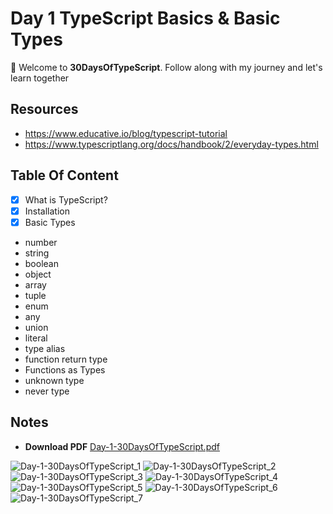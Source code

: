 # Day 1 TypeScript Basics & Basic Types

:tada: Welcome to **30DaysOfTypeScript**. Follow along with my journey and let's learn together

## Resources

- https://www.educative.io/blog/typescript-tutorial
- https://www.typescriptlang.org/docs/handbook/2/everyday-types.html

## Table Of Content

- [x] What is TypeScript?
- [x] Installation
- [x] Basic Types

- number
- string
- boolean
- object
- array
- tuple
- enum
- any
- union
- literal
- type alias
- function return type
- Functions as Types
- unknown type
- never type

## Notes

- **Download PDF** [Day-1-30DaysOfTypeScript.pdf](https://github.com/tarunsinghdev/30DaysOfTypescript/files/6578394/Day-1-30DaysOfTypeScript.pdf)

![Day-1-30DaysOfTypeScript_1](https://user-images.githubusercontent.com/25122604/120370973-d8eb1c00-c332-11eb-91f9-803fa6f15191.jpg)
![Day-1-30DaysOfTypeScript_2](https://user-images.githubusercontent.com/25122604/120370984-db4d7600-c332-11eb-96be-b63ca0c21807.jpg)
![Day-1-30DaysOfTypeScript_3](https://user-images.githubusercontent.com/25122604/120370998-ddafd000-c332-11eb-9349-ed1c86c07246.jpg)
![Day-1-30DaysOfTypeScript_4](https://user-images.githubusercontent.com/25122604/120371001-de486680-c332-11eb-9963-7b589f9aaedf.jpg)
![Day-1-30DaysOfTypeScript_5](https://user-images.githubusercontent.com/25122604/120371010-e0122a00-c332-11eb-8d64-a8fda4145be6.jpg)
![Day-1-30DaysOfTypeScript_6](https://user-images.githubusercontent.com/25122604/120371016-e1dbed80-c332-11eb-8718-e955597cc983.jpg)
![Day-1-30DaysOfTypeScript_7](https://user-images.githubusercontent.com/25122604/120371020-e30d1a80-c332-11eb-87ac-930194b8013a.jpg)
